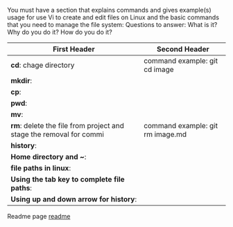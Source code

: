 You must have a section that explains commands and gives example(s) usage for use Vi to create and edit files on Linux and the basic commands that you need to manage the file system: Questions to answer: What is it? Why do you do it? How do you do it?

First Header | Second Header
------------ | -------------
**cd**: chage directory | command example: git cd image
**mkdir**: |
**cp**: |
**pwd**: | 
**mv**: |
**rm**: delete the file from project and stage the removal for commi | command example: git rm image.md
**history**: |
**Home directory and ~**: |
**file paths in linux**: |
**Using the tab key to complete file paths**: |
**Using up and down arrow for history**: |

Readme page [readme](/README.md)

